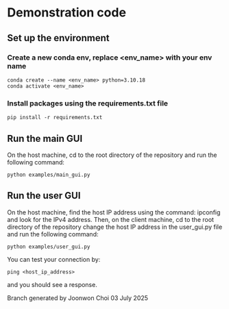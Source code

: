 # Demonstration code

## Set up the environment
### Create a new conda env, replace <env_name> with your env name
    conda create --name <env_name> python=3.10.18
    conda activate <env_name>
### Install packages using the requirements.txt file
    pip install -r requirements.txt

## Run the main GUI
On the host machine, cd to the root directory of the repository and run the following command:

    python examples/main_gui.py

## Run the user GUI
On the host machine, find the host IP address using the command:
    ipconfig
and look for the IPv4 address. Then, on the client machine, cd to the root directory of the repository change the host IP address in the user_gui.py file and run the following command:

    python examples/user_gui.py

You can test your connection by:

    ping <host_ip_address>
    
and you should see a response.

Branch generated by Joonwon Choi 03 July 2025
